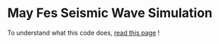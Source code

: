 # May Fes Seismic Wave Simulation

To understand what this code does, [read this page](https://mocchee.notion.site/1df7d34b2a51803b87c2f2960c528486?pvs=4) !
